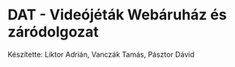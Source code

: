 # DAT - Videójéták Webáruház és záródolgozat
Készítette: Liktor Adrián, Vanczák Tamás, Pásztor Dávid
